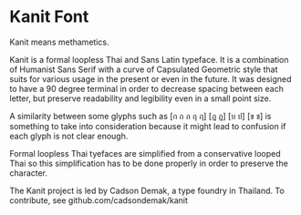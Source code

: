 # Kanit Font

Kanit means methametics.

Kanit is a formal loopless Thai and Sans Latin typeface. It is a combination of Humanist Sans Serif with a curve of Capsulated Geometric style that suits for various usage in the present or even in the future. It was designed to have a 90 degree terminal in order to decrease spacing between each letter, but preserve readability and legibility even in a small point size.  

A similarity between some glyphs such as  [ก ถ ภ ฤ ฦ] [ฎ ฏ] [บ ป] [ข ช] is something to  take into consideration because it might lead to  confusion if each glyph is not clear enough.

Formal loopless Thai tyefaces are simplified from a conservative looped Thai so this simplification has to be done properly in order to preserve the character.

The Kanit project is led by Cadson Demak, a type foundry in Thailand. To contribute, see github.com/cadsondemak/kanit

